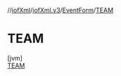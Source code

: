 //[iofXml](../../../../index.md)/[iofXml.v3](../../index.md)/[EventForm](../index.md)/[TEAM](index.md)

# TEAM

[jvm]\
[TEAM](index.md)

